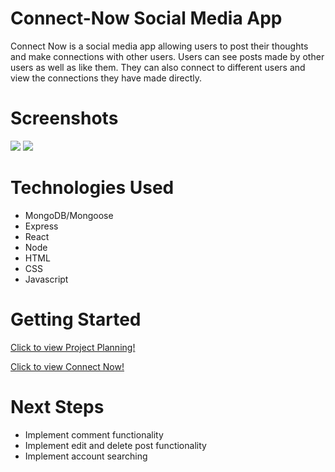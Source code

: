 # Connect-Now Social Media App
Connect Now is a social media app allowing users to post their thoughts and make connections with other users. Users can see posts made by other users as well as like them. They can also connect to different users and view the connections they have made directly.


# Screenshots
<img src="https://i.imgur.com/ph2Vmdh.png">
<img src="https://i.imgur.com/A0BcJGk.png">


# Technologies Used
- MongoDB/Mongoose
- Express
- React
- Node
- HTML
- CSS
- Javascript

# Getting Started
[Click to view Project Planning!​](https://trello.com/b/5EYrAmaF/project-4-sei)

[Click to view Connect Now!](https://git.heroku.com/connect-now-app.git) 


# Next Steps
- Implement comment functionality
- Implement edit and delete post functionality
- Implement account searching
